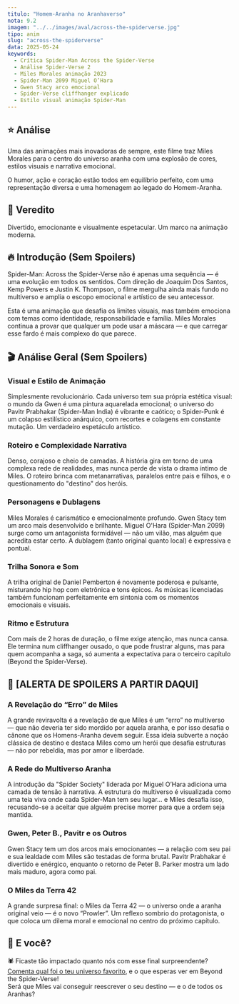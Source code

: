 ```yaml
---
titulo: "Homem-Aranha no Aranhaverso"
nota: 9.2
imagem: "../../images/aval/across-the-spiderverse.jpg"
tipo: anim               
slug: "across-the-spiderverse"
data: 2025-05-24
keywords:
  - Crítica Spider-Man Across the Spider-Verse
  - Análise Spider-Verse 2
  - Miles Morales animação 2023
  - Spider-Man 2099 Miguel O’Hara
  - Gwen Stacy arco emocional
  - Spider-Verse cliffhanger explicado
  - Estilo visual animação Spider-Man
---
```


## ⭐ Análise

Uma das animações mais inovadoras de sempre, este filme traz Miles Morales para o centro do universo aranha com uma explosão de cores, estilos visuais e narrativa emocional.

O humor, ação e coração estão todos em equilíbrio perfeito, com uma representação diversa e uma homenagem ao legado do Homem-Aranha.

## 🔮 Veredito

Divertido, emocionante e visualmente espetacular. Um marco na animação moderna.

## 🔥 Introdução (Sem Spoilers)

Spider-Man: Across the Spider-Verse não é apenas uma sequência — é uma evolução em todos os sentidos. Com direção de Joaquim Dos Santos, Kemp Powers e Justin K. Thompson, o filme mergulha ainda mais fundo no multiverso e amplia o escopo emocional e artístico de seu antecessor.

Esta é uma animação que desafia os limites visuais, mas também emociona com temas como identidade, responsabilidade e família. Miles Morales continua a provar que qualquer um pode usar a máscara — e que carregar esse fardo é mais complexo do que parece.

## 🎬 Análise Geral (Sem Spoilers)

### Visual e Estilo de Animação

Simplesmente revolucionário. Cada universo tem sua própria estética visual: o mundo da Gwen é uma pintura aquarelada emocional; o universo do Pavitr Prabhakar (Spider-Man India) é vibrante e caótico; o Spider-Punk é um colapso estilístico anárquico, com recortes e colagens em constante mutação. Um verdadeiro espetáculo artístico.

### Roteiro e Complexidade Narrativa

Denso, corajoso e cheio de camadas. A história gira em torno de uma complexa rede de realidades, mas nunca perde de vista o drama íntimo de Miles. O roteiro brinca com metanarrativas, paralelos entre pais e filhos, e o questionamento do "destino" dos heróis.

### Personagens e Dublagens

Miles Morales é carismático e emocionalmente profundo. Gwen Stacy tem um arco mais desenvolvido e brilhante. Miguel O'Hara (Spider-Man 2099) surge como um antagonista formidável — não um vilão, mas alguém que acredita estar certo. A dublagem (tanto original quanto local) é expressiva e pontual.

### Trilha Sonora e Som

A trilha original de Daniel Pemberton é novamente poderosa e pulsante, misturando hip hop com eletrônica e tons épicos. As músicas licenciadas também funcionam perfeitamente em sintonia com os momentos emocionais e visuais.

### Ritmo e Estrutura

Com mais de 2 horas de duração, o filme exige atenção, mas nunca cansa. Ele termina num cliffhanger ousado, o que pode frustrar alguns, mas para quem acompanha a saga, só aumenta a expectativa para o terceiro capítulo (Beyond the Spider-Verse).

## 🚨 [ALERTA DE SPOILERS A PARTIR DAQUI]

### A Revelação do “Erro” de Miles

A grande reviravolta é a revelação de que Miles é um “erro” no multiverso — que não deveria ter sido mordido por aquela aranha, e por isso desafia o cânone que os Homens-Aranha devem seguir. Essa ideia subverte a noção clássica de destino e destaca Miles como um herói que desafia estruturas — não por rebeldia, mas por amor e liberdade.

### A Rede do Multiverso Aranha

A introdução da "Spider Society" liderada por Miguel O’Hara adiciona uma camada de tensão à narrativa. A estrutura do multiverso é visualizada como uma teia viva onde cada Spider-Man tem seu lugar… e Miles desafia isso, recusando-se a aceitar que alguém precise morrer para que a ordem seja mantida.

### Gwen, Peter B., Pavitr e os Outros

Gwen Stacy tem um dos arcos mais emocionantes — a relação com seu pai e sua lealdade com Miles são testadas de forma brutal. Pavitr Prabhakar é divertido e enérgico, enquanto o retorno de Peter B. Parker mostra um lado mais maduro, agora como pai.

### O Miles da Terra 42

A grande surpresa final: o Miles da Terra 42 — o universo onde a aranha original veio — é o novo “Prowler”. Um reflexo sombrio do protagonista, o que coloca um dilema moral e emocional no centro do próximo capítulo.

## 📢 E você?

🕷️ Ficaste tão impactado quanto nós com esse final surpreendente?  
[Comenta qual foi o teu universo favorito](../../contacto.html), e o que esperas ver em Beyond the Spider-Verse!  
Será que Miles vai conseguir reescrever o seu destino — e o de todos os Aranhas?
